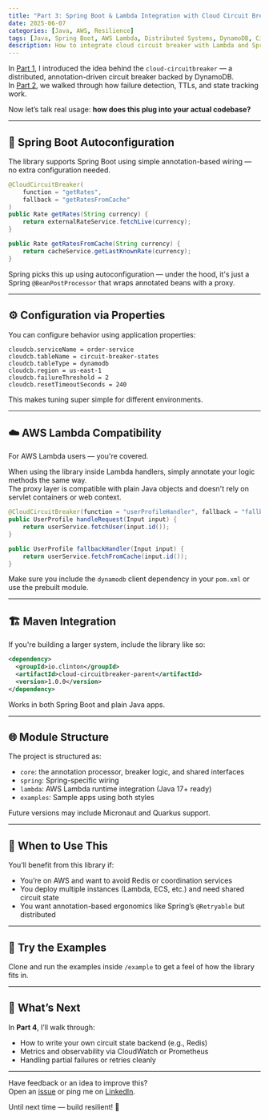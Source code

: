```yaml
---
title: "Part 3: Spring Boot & Lambda Integration with Cloud Circuit Breaker"
date: 2025-06-07
categories: [Java, AWS, Resilience]
tags: [Java, Spring Boot, AWS Lambda, Distributed Systems, DynamoDB, Circuit Breaker]
description: How to integrate cloud circuit breaker with Lambda and Spring Boot
---
```


In [Part 1](/clinton-blogs/Why-Java's-In-Memory-Circuit-Breakers-Fail-in-Distributed-Cloud-Systems/), I introduced the idea behind the `cloud-circuitbreaker` — a distributed, annotation-driven circuit breaker backed by DynamoDB.  
In [Part 2](/clinton-blogs/Part-2-Cloud-Native-Circuit-Breakers,-How-It-Works-Under-the-Hood/), we walked through how failure detection, TTLs, and state tracking work.

Now let’s talk real usage: **how does this plug into your actual codebase?**

---

## 🧩 Spring Boot Autoconfiguration

The library supports Spring Boot using simple annotation-based wiring — no extra configuration needed.

```java
@CloudCircuitBreaker(
    function = "getRates",
    fallback = "getRatesFromCache"
)
public Rate getRates(String currency) {
    return externalRateService.fetchLive(currency);
}

public Rate getRatesFromCache(String currency) {
    return cacheService.getLastKnownRate(currency);
}
```

Spring picks this up using autoconfiguration — under the hood, it's just a Spring `@BeanPostProcessor` that wraps annotated beans with a proxy.

---

## ⚙️ Configuration via Properties

You can configure behavior using application properties:

```properties
cloudcb.serviceName = order-service
cloudcb.tableName = circuit-breaker-states
cloudcb.tableType = dynamodb
cloudcb.region = us-east-1
cloudcb.failureThreshold = 2
cloudcb.resetTimeoutSeconds = 240
```

This makes tuning super simple for different environments.

---

## ☁️ AWS Lambda Compatibility

For AWS Lambda users — you're covered.

When using the library inside Lambda handlers, simply annotate your logic methods the same way.  
The proxy layer is compatible with plain Java objects and doesn't rely on servlet containers or web context.

```java
@CloudCircuitBreaker(function = "userProfileHandler", fallback = "fallbackHandler")
public UserProfile handleRequest(Input input) {
    return userService.fetchUser(input.id());
}

public UserProfile fallbackHandler(Input input) {
    return userService.fetchFromCache(input.id());
}
```

Make sure you include the `dynamodb` client dependency in your `pom.xml` or use the prebuilt module.

---

## 🏗️ Maven Integration

If you're building a larger system, include the library like so:

```xml
<dependency>
  <groupId>io.clinton</groupId>
  <artifactId>cloud-circuitbreaker-parent</artifactId>
  <version>1.0.0</version>
</dependency>
```

Works in both Spring Boot and plain Java apps.

---

## 🌐 Module Structure

The project is structured as:

- `core`: the annotation processor, breaker logic, and shared interfaces  
- `spring`: Spring-specific wiring  
- `lambda`: AWS Lambda runtime integration (Java 17+ ready)  
- `examples`: Sample apps using both styles  

Future versions may include Micronaut and Quarkus support.

---

## 🧠 When to Use This

You’ll benefit from this library if:

- You’re on AWS and want to avoid Redis or coordination services  
- You deploy multiple instances (Lambda, ECS, etc.) and need shared circuit state  
- You want annotation-based ergonomics like Spring’s `@Retryable` but distributed

---

## 🧪 Try the Examples

Clone and run the examples inside `/example` to get a feel of how the library fits in.

---

## 📣 What’s Next

In **Part 4**, I’ll walk through:

- How to write your own circuit state backend (e.g., Redis)  
- Metrics and observability via CloudWatch or Prometheus  
- Handling partial failures or retries cleanly

---

Have feedback or an idea to improve this?  
Open an [issue](https://github.com/clinton1719/cloud-circuitbreaker/issues) or ping me on [LinkedIn](https://www.linkedin.com/in/clinton-fernandes-45932915a/).

Until next time — build resilient! 🚀



